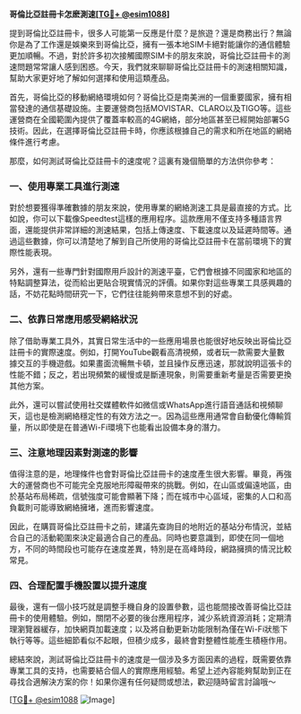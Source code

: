 **哥倫比亞註冊卡怎麽測速[[TG💪+ @esim1088](https://t.me/s/esim1088)]**

提到哥倫比亞註冊卡，很多人可能第一反應是什麼？是旅遊？還是商務出行？無論你是為了工作還是娛樂來到哥倫比亞，擁有一張本地SIM卡絕對能讓你的通信體驗更加順暢。不過，對於許多初次接觸國際SIM卡的朋友來說，哥倫比亞註冊卡的測速問題常常讓人感到困惑。今天，我們就來聊聊哥倫比亞註冊卡的測速相關知識，幫助大家更好地了解如何選擇和使用這類產品。

首先，哥倫比亞的移動網絡環境如何？哥倫比亞是南美洲的一個重要國家，擁有相當發達的通信基礎設施。主要運營商包括MOVISTAR、CLARO以及TIGO等。這些運營商在全國範圍內提供了覆蓋率較高的4G網絡，部分地區甚至已經開始部署5G技術。因此，在選擇哥倫比亞註冊卡時，你應該根據自己的需求和所在地區的網絡條件進行考慮。

那麼，如何測試哥倫比亞註冊卡的速度呢？這裏有幾個簡單的方法供你參考：

### 一、使用專業工具進行測速

對於想要獲得準確數據的朋友來說，使用專業的網絡測速工具是最直接的方式。比如說，你可以下載像Speedtest這樣的應用程序。這款應用不僅支持多種語言界面，還能提供非常詳細的測速結果，包括上傳速度、下載速度以及延遲時間等。通過這些數據，你可以清楚地了解到自己所使用的哥倫比亞註冊卡在當前環境下的實際性能表現。

另外，還有一些專門針對國際用戶設計的測速平臺，它們會根據不同國家和地區的特點調整算法，從而給出更貼合現實情況的評價。如果你對這些專業工具感興趣的話，不妨花點時間研究一下，它們往往能夠帶來意想不到的好處。

### 二、依靠日常應用感受網絡狀況

除了借助專業工具外，其實日常生活中的一些應用場景也能很好地反映出哥倫比亞註冊卡的實際速度。例如，打開YouTube觀看高清視頻，或者玩一款需要大量數據交互的手機遊戲。如果畫面流暢無卡頓，並且操作反應迅速，那就說明這張卡的性能不錯；反之，若出現頻繁的緩慢或是斷連現象，則需要重新考量是否需要更換其他方案。

此外，還可以嘗試使用社交媒體軟件如微信或WhatsApp進行語音通話和視頻聊天，這也是檢測網絡穩定性的有效方法之一。因為這些應用通常會自動優化傳輸質量，所以即使是在普通Wi-Fi環境下也能看出設備本身的潛力。

### 三、注意地理因素對測速的影響

值得注意的是，地理條件也會對哥倫比亞註冊卡的速度產生很大影響。畢竟，再強大的運營商也不可能完全克服地形障礙帶來的挑戰。例如，在山區或偏遠地區，由於基站布局稀疏，信號強度可能會顯著下降；而在城市中心區域，密集的人口和高負載則可能導致網絡擁堵，進而影響速度。

因此，在購買哥倫比亞註冊卡之前，建議先查詢目的地附近的基站分布情況，並結合自己的活動範圍來決定最適合自己的產品。同時也要意識到，即使在同一個地方，不同的時間段也可能存在速度差異，特別是在高峰時段，網路擁擠的情況比較常見。

### 四、合理配置手機設置以提升速度

最後，還有一個小技巧就是調整手機自身的設置參數，這也能間接改善哥倫比亞註冊卡的使用體驗。例如，關閉不必要的後台應用程序，減少系統資源消耗；定期清理瀏覽器緩存，加快網頁加載速度；以及將自動更新功能限制為僅在Wi-Fi狀態下執行等等。這些細節看似不起眼，但積少成多，最終會對整體性能產生積極作用。

總結來說，測試哥倫比亞註冊卡的速度是一個涉及多方面因素的過程，既需要依靠專業工具的支持，也需要結合個人的實際應用經驗。希望上述內容能夠幫助到正在尋找合適解決方案的你！如果你還有任何疑問或想法，歡迎隨時留言討論哦～

[[TG💪+ @esim1088](https://t.me/s/esim1088) ![Image](https://i.postimg.cc/4NQfJmqS/Snipaste-2025-05-13-00-14-12.png)]